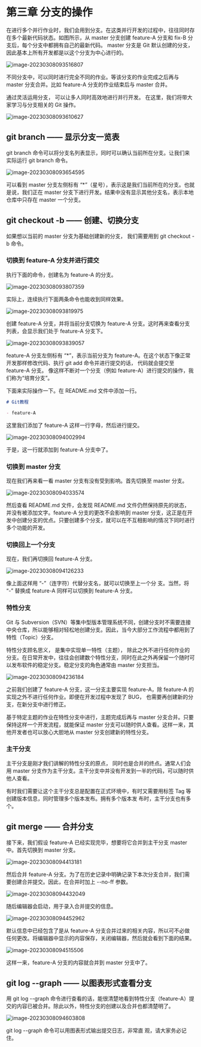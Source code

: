 # 第三章 分支的操作

在进行多个并行作业时，我们会用到分支。在这类并行开发的过程中，往往同时存在多个最新代码状态。如图所示，从 master 分支创建 feature-A 分支和 fix-B 分支后，每个分支中都拥有自己的最新代码。 master 分支是 Git 默认创建的分支，因此基本上所有开发都是以这个分支为中心进行的。

![image-20230308093516807](https://cos.gump.cloud/uPic/image-20230308093516807.png)

 不同分支中，可以同时进行完全不同的作业。等该分支的作业完成之后再与 master 分支合并。比如 feature-A 分支的作业结束后与 master 合并。

 通过灵活运用分支， 可以让多人同时高效地进行并行开发。 在这里，我们将带大家学习与分支相关的 Git 操作。

![image-20230308093610627](https://cos.gump.cloud/uPic/image-20230308093610627.png)

## git branch —— 显示分支一览表

git branch 命令可以将分支名列表显示，同时可以确认当前所在分支。让我们来实际运行 git branch 命令。

![image-20230308093654595](https://cos.gump.cloud/uPic/image-20230308093654595.png)

可以看到 master 分支左侧标有 “*”（星号），表示这是我们当前所在的分支。也就是说，我们正在 master 分支下进行开发。结果中没有显示其他分支名，表示本地仓库中只存在 master 一个分支。

## git checkout -b —— 创建、切换分支

如果想以当前的 master 分支为基础创建新的分支， 我们需要用到 git checkout -b 命令。

### 切换到 feature-A 分支并进行提交

执行下面的命令，创建名为 feature-A 的分支。

![image-20230308093807359](https://cos.gump.cloud/uPic/image-20230308093807359.png)

实际上，连续执行下面两条命令也能收到同样效果。

![image-20230308093819975](https://cos.gump.cloud/uPic/image-20230308093819975.png)

创建 feature-A 分支，并将当前分支切换为 feature-A 分支。这时再来查看分支列表，会显示我们处于 feature-A 分支下。

![image-20230308093839057](https://cos.gump.cloud/uPic/image-20230308093839057.png)

feature-A 分支左侧标有 “*”，表示当前分支为 feature-A。在这个状态下像正常开发那样修改代码、执行 git add 命令并进行提交的话， 代码就会提交至 feature-A 分支。 像这样不断对一个分支（例如 feature-A）进行提交的操作，我们称为“培育分支”。

下面来实际操作一下。在 README.md 文件中添加一行。

```markdown
# Git教程

- feature-A
```

这里我们添加了 feature-A 这样一行字母，然后进行提交。

![image-20230308094002994](https://cos.gump.cloud/uPic/image-20230308094002994.png)

于是，这一行就添加到 feature-A 分支中了。

### 切换到 master 分支

现在我们再来看一看 master 分支有没有受到影响。首先切换至 master 分支。

![image-20230308094033574](https://cos.gump.cloud/uPic/image-20230308094033574.png)

然后查看 README.md 文件，会发现 README.md 文件仍然保持原先的状态， 并没有被添加文字。feature-A 分支的更改不会影响到 master 分支，这正是在开发中创建分支的优点。只要创建多个分支，就可以在不互相影响的情况下同时进行多个功能的开发。

### 切换回上一个分支

现在，我们再切换回 feature-A 分支。

![image-20230308094126233](https://cos.gump.cloud/uPic/image-20230308094126233.png)

像上面这样用 “-”（连字符）代替分支名，就可以切换至上一个分 支。当然，将 “-” 替换成 feature-A 同样可以切换到 feature-A 分支。

### 特性分支

Git 与 Subversion（SVN）等集中型版本管理系统不同，创建分支时不需要连接中央仓库，所以能够相对轻松地创建分支。因此，当今大部分工作流程中都用到了特性（Topic）分支。

特性分支顾名思义， 是集中实现单一特性（主题）， 除此之外不进行任何作业的分支。在日常开发中，往往会创建数个特性分支，同时在此之外再保留一个随时可以发布软件的稳定分支。稳定分支的角色通常由 master 分支担当。

![image-20230308094236184](https://cos.gump.cloud/uPic/image-20230308094236184.png)

之前我们创建了 feature-A 分支，这一分支主要实现 feature-A，除 feature-A 的实现之外不进行任何作业。即便在开发过程中发现了 BUG， 也需要再创建新的分支，在新分支中进行修正。

基于特定主题的作业在特性分支中进行，主题完成后再与 master 分支合并。只要保持这样一个开发流程，就能保证 master 分支可以随时供人查看。这样一来，其他开发者也可以放心大胆地从 master 分支创建新的特性分支。

### 主干分支

主干分支是刚才我们讲解的特性分支的原点， 同时也是合并的终点。通常人们会用 master 分支作为主干分支。主干分支中并没有开发到一半的代码，可以随时供他人查看。

有时我们需要让这个主干分支总是配置在正式环境中，有时又需要用标签 Tag 等创建版本信息，同时管理多个版本发布。拥有多个版本发 布时，主干分支也有多个。

## git merge —— 合并分支

接下来，我们假设 feature-A 已经实现完毕，想要将它合并到主干分支 master 中。首先切换到 master 分支。

![image-20230308094413181](https://cos.gump.cloud/uPic/image-20230308094413181.png)

然后合并 feature-A 分支。为了在历史记录中明确记录下本次分支合并，我们需要创建合并提交。因此，在合并时加上 --no-ff 参数。

![image-20230308094432049](https://cos.gump.cloud/uPic/image-20230308094432049.png)

随后编辑器会启动，用于录入合并提交的信息。

![image-20230308094452962](https://cos.gump.cloud/uPic/image-20230308094452962.png)

默认信息中已经包含了是从 feature-A 分支合并过来的相关内容，所以可不必做任何更改。将编辑器中显示的内容保存，关闭编辑器，然后就会看到下面的结果。

![image-20230308094515506](https://cos.gump.cloud/uPic/image-20230308094515506.png)

这样一来，feature-A 分支的内容就合并到 master 分支中了。

## git log --graph —— 以图表形式查看分支

用 git log --graph 命令进行查看的话，能很清楚地看到特性分支（feature-A）提交的内容已被合并。除此以外，特性分支的创建以及合并也都清楚明了。

![image-20230308094603808](https://cos.gump.cloud/uPic/image-20230308094603808.png)

git log --graph 命令可以用图表形式输出提交日志，非常直 观，请大家务必记住。

